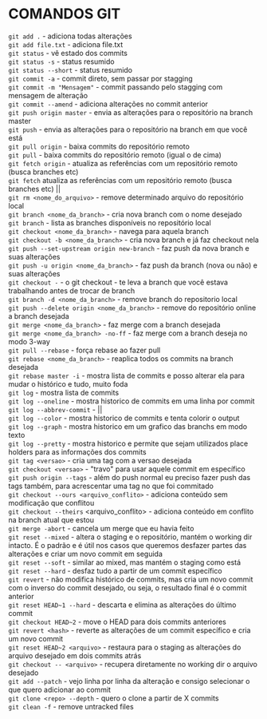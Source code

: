 # COMANDOS GIT

`git add .` - adiciona todas alterações<br>
`git add file.txt` - adiciona file.txt<br>
`git status` - vê estado dos commits<br>
`git status -s` - status resumido<br>
`git status --short` - status resumido<br>
`git commit -a` - commit direto, sem passar por stagging<br>
`git commit -m "Mensagem"` - commit passando pelo stagging com mensagem de alteração<br>
`git commit --amend` - adiciona alterações no commit anterior<br>
`git push origin master` - envia as alterações para o repositório na branch master<br>
`git push` - envia as alterações para o repositório na branch em que você está<br>
`git pull origin` - baixa commits do repositório remoto<br>
`git pull` - baixa commits do repositório remoto (igual o de cima)<br>
`git fetch origin` - atualiza as referências com um repositório remoto (busca branches etc)<br>
`git fetch` atualiza as referências com um repositório remoto (busca branches etc) ||<br>
`git rm <nome_do_arquivo>` - remove determinado arquivo do repositório local<br>
`git branch <nome_da_branch>` - cria nova branch com o nome desejado<br>
`git branch` - lista as branches disponíveis no repositório local<br>
`git checkout <nome_da_branch>` - navega para aquela branch<br>
`git checkout -b <nome_da_branch>` - cria nova branch e já faz checkout nela<br>
`git push --set-upstream origin new-branch` - faz push da nova branch e suas alterações<br>
`git push -u origin <nome_da_branch>` - faz push da branch (nova ou não) e suas alterações<br>
`git checkout -` - o git checkout - te leva a branch que você estava trabalhando antes de trocar de branch<br>
`git branch -d <nome_da_branch>` - remove branch do repositorio local<br>
`git push --delete origin <nome_da_branch>` - remove do repositório online a branch desejada<br>
`git merge <nome_da_branch>` - faz merge com a branch desejada<br>
`git merge <nome_da_branch> -no-ff` - faz merge com a branch deseja no modo 3-way<br>
`git pull --rebase` - força rebase ao fazer pull<br>
`git rebase <nome_da_branch>` - reaplica todos os commits na branch desejada<br>
`git rebase master -i` - mostra lista de commits e posso alterar ela para mudar o histórico e tudo, muito foda<br>
`git log` - mostra lista de commits<br>
`git log --oneline` - mostra historico de commits em uma linha por commit<br>
`git log --abbrev-commit` - ||<br>
`git log --color` - mostra historico de commits e tenta colorir o output<br>
`git log --graph` - mostra historico em um grafico das branchs em modo texto<br>
`git log --pretty` - mostra historico e permite que sejam utilizados place holders para as informações dos commits<br>
`git tag <versao>` - cria uma tag com a versao desejada<br>
`git checkout <versao>` - "travo" para usar aquele commit em específico<br>
`git push origin --tags` - além do push normal eu preciso fazer push das tags também, para acrescentar uma tag no que foi commitado<br>
`git checkout --ours <arquivo_conflito>` - adiciona conteúdo sem modificação que conflitou<br>
`git checkout --theirs` <arquivo_conflito> - adiciona conteúdo em conflito na branch atual que estou<br>
`git merge -abort` - cancela um merge que eu havia feito<br>
`git reset --mixed` - altera o staging e o repositório, mantém o working dir intacto. É o padrão e é útil nos casos que queremos desfazer partes das alterações e criar um novo commit em seguida<br>
`git reset --soft` - similar ao mixed, mas mantém o staging como está<br>
`git reset --hard` - desfaz tudo a partir de um commit específico<br>
`git revert` - não modifica histórico de commits, mas cria um novo commit com o inverso do commit desejado, ou seja, o resultado final é o commit anterior<br>
`git reset HEAD~1 --hard` - descarta e elimina as alterações do último commit<br>
`git checkout HEAD~2` - move o HEAD para dois commits anteriores<br>
`git revert <hash>` - reverte as alterações de um commit específico e cria um novo commit<br>
`git reset HEAD~2 <arquivo>` - restaura para o staging as alterações do arquivo desejado em dois commits atrás<br>
`git checkout -- <arquivo>` - recupera diretamente no working dir o arquivo desejado<br>
`git add --patch` - vejo linha por linha da alteração e consigo selecionar o que quero adicionar ao commit<br>
`git clone <repo> --depth` - quero o clone a partir de X commits<br>
`git clean -f` - remove untracked files
